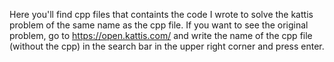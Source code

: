 Here you'll find cpp files that containts the code I wrote to solve the kattis problem of the same name as the cpp file. If you want to see the original problem, go to https://open.kattis.com/ and write the name of the cpp file (without the cpp) in the search bar in the upper right corner and press enter.
